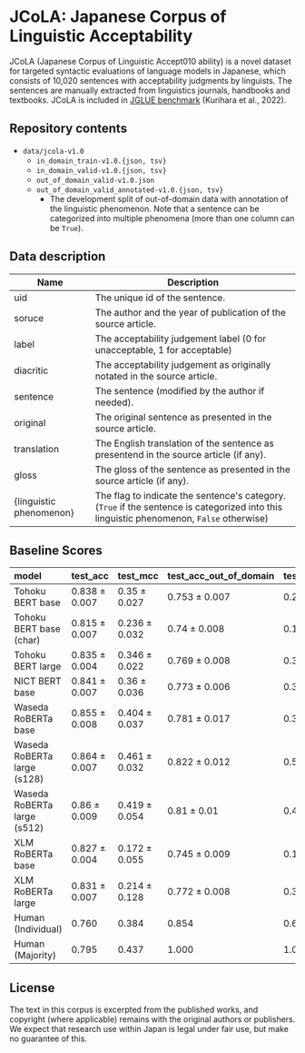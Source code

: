# JCoLA: Japanese Corpus of Linguistic Acceptability

JCoLA (Japanese Corpus of Linguistic Accept010 ability) is a novel dataset for targeted syntactic evaluations of language models in Japanese, which consists of 10,020 sentences with acceptability judgments by linguists. The sentences are manually extracted from linguistics journals, handbooks and textbooks. JCoLA is included in [JGLUE benchmark](https://github.com/yahoojapan/JGLUE) (Kurihara et al., 2022).

## Repository contents

- `data/jcola-v1.0`
  - `in_domain_train-v1.0.{json, tsv}`
  - `in_domain_valid-v1.0.{json, tsv}`
  - `out_of_domain_valid-v1.0.json`
  - `out_of_domain_valid_annotated-v1.0.{json, tsv}`
    - The development split of out-of-domain data with annotation of the linguistic phenomenon. Note that a sentence can be categorized into multiple phenomena (more than one column can be `True`).

## Data description

| Name                    | Description                                                                                                                              |
| ----------------------- | ---------------------------------------------------------------------------------------------------------------------------------------- |
| uid                     | The unique id of the sentence.                                                                                                           |
| soruce                  | The author and the year of publication of the source article.                                                                            |
| label                   | The acceptability judgement label (0 for unacceptable, 1 for acceptable)                                                                 |
| diacritic               | The acceptability judgement as originally notated in the source article.                                                                 |
| sentence                | The sentence (modified by the author if needed).                                                                                         |
| original                | The original sentence as presented in the source article.                                                                                |
| translation             | The English translation of the sentence as presentend in the source article (if any).                                                    |
| gloss                   | The gloss of the sentence as presented in the source article (if any).                                                                   |
| {linguistic phenomenon} | The flag to indicate the sentence's category. (`True` if the sentence is categorized into this linguistic phenomenon, `False` otherwise) |

## Baseline Scores

| model                       | test_acc      | test_mcc      | test_acc_out_of_domain | test_mcc_out_of_domain |
| :-------------------------- | :------------ | :------------ | :--------------------- | :--------------------- |
| Tohoku BERT base            | 0.838 ± 0.007 | 0.35 ± 0.027  | 0.753 ± 0.007          | 0.247 ± 0.028          |
| Tohoku BERT base (char)     | 0.815 ± 0.007 | 0.236 ± 0.032 | 0.74 ± 0.008           | 0.164 ± 0.057          |
| Tohoku BERT large           | 0.835 ± 0.004 | 0.346 ± 0.022 | 0.769 ± 0.008          | 0.309 ± 0.033          |
| NICT BERT base              | 0.841 ± 0.007 | 0.36 ± 0.036  | 0.773 ± 0.006          | 0.329 ± 0.023          |
| Waseda RoBERTa base         | 0.855 ± 0.008 | 0.404 ± 0.037 | 0.781 ± 0.017          | 0.355 ± 0.069          |
| Waseda RoBERTa large (s128) | 0.864 ± 0.007 | 0.461 ± 0.032 | 0.822 ± 0.012          | 0.507 ± 0.038          |
| Waseda RoBERTa large (s512) | 0.86 ± 0.009  | 0.419 ± 0.054 | 0.81 ± 0.01            | 0.465 ± 0.032          |
| XLM RoBERTa base            | 0.827 ± 0.004 | 0.172 ± 0.055 | 0.745 ± 0.009          | 0.176 ± 0.063          |
| XLM RoBERTa large           | 0.831 ± 0.007 | 0.214 ± 0.128 | 0.772 ± 0.008          | 0.32 ± 0.033           |
| Human (Individual)          | 0.760         | 0.384         | 0.854                  | 0.653                  |
| Human (Majority)            | 0.795         | 0.437         | 1.000                  | 1.000                  |

## License

The text in this corpus is excerpted from the published works, and copyright (where applicable) remains with the original authors or publishers. We expect that research use within Japan is legal under fair use, but make no guarantee of this.
